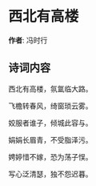 # 西北有高楼

**作者**: 冯时行

## 诗词内容

西北有高楼，氛氲临大路。

飞檐转春风，绮窗琐云雾。

姣服者谁子，倾城此容与。

娟娟长眉青，不受脂泽污。

娉婷惜不嫁，恐为荡子悮。

写心泛清瑟，独不怨迟暮。


